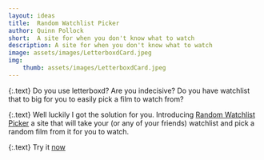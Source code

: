 ```yaml
---
layout: ideas
title:  Random Watchlist Picker
author: Quinn Pollock
short:  A site for when you don't know what to watch 
description: A site for when you don't know what to watch 
image: assets/images/LetterboxdCard.jpeg
img:
    thumb: assets/images/LetterboxdCard.jpeg
---
```


{:.text}
Do you use letterboxd? Are you indecisive? Do you have watchlist that to big for you to easily pick a film to watch from?

{:.text}
Well luckily I got the solution for you. Introducing [Random Watchlist Picker][1] a site that will take your (or any of your friends) watchlist and pick a random film from it for you to watch.

{:.text}
Try it [now][1]

[1]: https://watchlistpicker.com/
